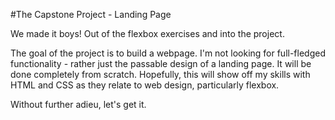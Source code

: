 #The Capstone Project - Landing Page

We made it boys! Out of the flexbox exercises and into the project.  

The goal of the project is to build a webpage. I'm not looking for full-fledged functionality - rather
just the passable design of a landing page. It will be done completely from scratch. 
Hopefully, this will show off my skills with HTML and CSS as they relate to web design, particularly flexbox. 

Without further adieu, let's get it.